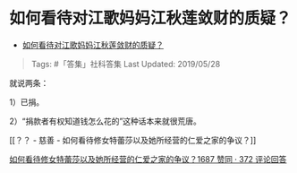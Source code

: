 # 如何看待对江歌妈妈江秋莲敛财的质疑？

- [如何看待对江歌妈妈江秋莲敛财的质疑？](https://www.zhihu.com/question/264223452/answer/697548087)

>Tags: #「答集」社科答集
>Last Updated: 2019/05/28

就说两条：

1）已捐。

2）“捐款者有权知道钱怎么花的”这种话本来就很荒唐。

[[？？ - 慈善 - 如何看待修女特蕾莎以及她所经营的仁爱之家的争议？]]

[如何看待修女特蕾莎以及她所经营的仁爱之家的争议？1687 赞同 · 372 评论回答](https://www.zhihu.com/question/24064243/answer/533635981)